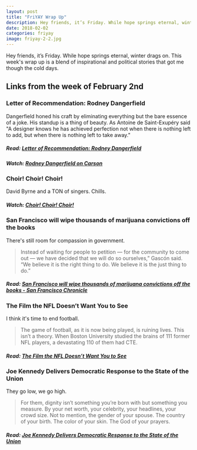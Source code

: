 ```yaml
---
layout: post
title: "FriYAY Wrap Up"
description: Hey friends, it’s Friday. While hope springs eternal, winter drags on. This week's wrap up is a blend of inspirational and political stories that got me though the cold days.
date: 2018-02-02
categories: friyay
image: friyay-2-2.jpg
---
```


Hey friends, it’s Friday. While hope springs eternal, winter drags on. This week's wrap up is a blend of inspirational and political stories that got me though the cold days.

## Links from the week of February 2nd

### Letter of Recommendation: Rodney Dangerfield

Dangerfield honed his craft by eliminating everything but the bare essence of a joke. His standup is a thing of beauty. As Antoine de Saint-Exupéry said "A designer knows he has achieved perfection not when there is nothing left to add, but when there is nothing left to take away."

##### Read: [Letter of Recommendation: Rodney Dangerfield](https://mobile.nytimes.com/2018/01/26/magazine/letter-of-recommendation-rodney-dangerfield.html)

##### Watch: [Rodney Dangerfield on Carson](https://www.youtube.com/watch?v=jrFgD9-l390)

### Choir! Choir! Choir!

David Byrne and a TON of singers. Chills.

##### Watch: [Choir! Choir! Choir!](https://youtu.be/w7HJZPlJn_U)

### San Francisco will wipe thousands of marijuana convictions off the books

There's still room for compassion in government.

> Instead of waiting for people to petition — for the community to come out — we have decided that we will do so ourselves,” Gascón said. “We believe it is the right thing to do. We believe it is the just thing to do.”

##### Read: [San Francisco will wipe thousands of marijuana convictions off the books - San Francisco Chronicle](http://www.sfchronicle.com/news/article/SF-will-wipe-thousands-of-marijuana-convictions-12540550.php)

### The Film the NFL Doesn’t Want You to See

I think it's time to end football.

> The game of football, as it is now being played, is ruining lives. This isn’t a theory. When Boston University studied the brains of 111 former NFL players, a devastating 110 of them had CTE.

##### Read: [The Film the NFL Doesn’t Want You to See](https://theintercept.com/2018/02/01/nfl-concussion-super-bowl-protocol-football/)

### Joe Kennedy Delivers Democratic Response to the State of the Union

They go low, we go high.

> For them, dignity isn’t something you’re born with but something you measure. By your net worth, your celebrity, your headlines, your crowd size. Not to mention, the gender of your spouse. The country of your birth. The color of your skin. The God of your prayers.

##### Read: [Joe Kennedy Delivers Democratic Response to the State of the Union](https://www.nytimes.com/2018/01/31/us/politics/transcript-joe-kennedy-democratic-response.html)
